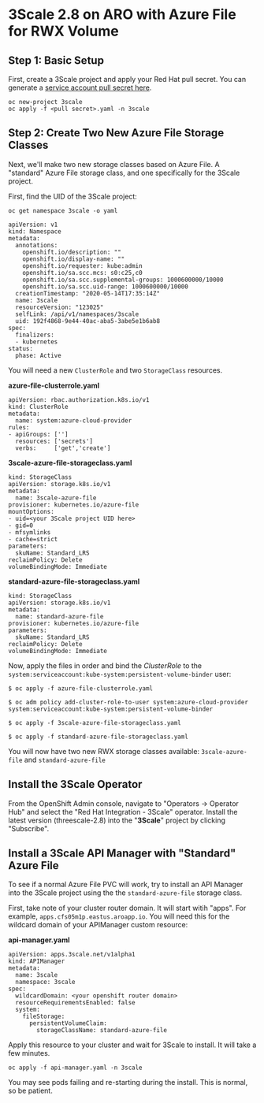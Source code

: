 # 3Scale 2.8 on ARO with Azure File for RWX Volume

## Step 1: Basic Setup

First, create a 3Scale project and apply your Red Hat pull secret.  You can generate a [service account pull secret here](https://access.redhat.com/terms-based-registry/).

```
oc new-project 3scale
oc apply -f <pull secret>.yaml -n 3scale
```

## Step 2: Create Two New Azure File Storage Classes

Next, we'll make two new storage classes based on Azure File.  A "standard" Azure File storage class, and one specifically for the 3Scale project.

First, find the UID of the 3Scale project:

```
oc get namespace 3scale -o yaml

apiVersion: v1
kind: Namespace
metadata:
  annotations:
    openshift.io/description: ""
    openshift.io/display-name: ""
    openshift.io/requester: kube:admin
    openshift.io/sa.scc.mcs: s0:c25,c0
    openshift.io/sa.scc.supplemental-groups: 1000600000/10000
    openshift.io/sa.scc.uid-range: 1000600000/10000
  creationTimestamp: "2020-05-14T17:35:14Z"
  name: 3scale
  resourceVersion: "123025"
  selfLink: /api/v1/namespaces/3scale
  uid: 192f4868-9e44-40ac-aba5-3abe5e1b6ab8
spec:
  finalizers:
  - kubernetes
status:
  phase: Active
```

You will need a new `ClusterRole` and two `StorageClass` resources.

**azure-file-clusterrole.yaml**
```
apiVersion: rbac.authorization.k8s.io/v1
kind: ClusterRole
metadata:
  name: system:azure-cloud-provider
rules:
- apiGroups: ['']
  resources: ['secrets']
  verbs:     ['get','create']
```

**3scale-azure-file-storageclass.yaml**
```
kind: StorageClass
apiVersion: storage.k8s.io/v1
metadata: 
  name: 3scale-azure-file
provisioner: kubernetes.io/azure-file
mountOptions: 
- uid=<your 3Scale project UID here>
- gid=0
- mfsymlinks
- cache=strict
parameters: 
  skuName: Standard_LRS
reclaimPolicy: Delete
volumeBindingMode: Immediate
```

**standard-azure-file-storageclass.yaml**
```
kind: StorageClass
apiVersion: storage.k8s.io/v1
metadata: 
  name: standard-azure-file
provisioner: kubernetes.io/azure-file
parameters: 
  skuName: Standard_LRS
reclaimPolicy: Delete
volumeBindingMode: Immediate
```

Now, apply the files in order and bind the *ClusterRole* to the `system:serviceaccount:kube-system:persistent-volume-binder` user:

```
$ oc apply -f azure-file-clusterrole.yaml

$ oc adm policy add-cluster-role-to-user system:azure-cloud-provider system:serviceaccount:kube-system:persistent-volume-binder

$ oc apply -f 3scale-azure-file-storageclass.yaml

$ oc apply -f standard-azure-file-storageclass.yaml
```

You will now have two new RWX storage classes available:  `3scale-azure-file` and `standard-azure-file`

## Install the 3Scale Operator

From the OpenShift Admin console, navigate to "Operators -> Operator Hub" and select the "Red Hat Integration - 3Scale" operator.
Install the latest version (threescale-2.8) into the "**3Scale**" project by clicking "Subscribe".

## Install a 3Scale API Manager with "Standard" Azure File

To see if a normal Azure File PVC will work, try to install an API Manager into the 3Scale project using the the `standard-azure-file` storage class.

First, take note of your cluster router domain.  It will start witih "apps".  For example, `apps.cfs05m1p.eastus.aroapp.io`.  You will need this for the wildcard domain of your APIManager custom resource:

**api-manager.yaml**
```
apiVersion: apps.3scale.net/v1alpha1
kind: APIManager
metadata:
  name: 3scale
  namespace: 3scale
spec:
  wildcardDomain: <your openshift router domain>
  resourceRequirementsEnabled: false
  system:
    fileStorage:
      persistentVolumeClaim:
        storageClassName: standard-azure-file
```

Apply this resource to your cluster and wait for 3Scale to install.  It will take a few minutes.

```
oc apply -f api-manager.yaml -n 3scale
```

You may see pods failing and re-starting during the install. This is normal, so be patient.
